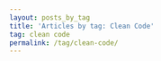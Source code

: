 ```yaml
---
layout: posts_by_tag
title: 'Articles by tag: Clean Code'
tag: clean code
permalink: /tag/clean-code/
---
```

